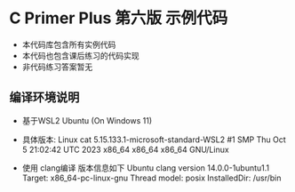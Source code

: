 # C Primer Plus 第六版 示例代码

- 本代码库包含所有实例代码
- 本代码也包含课后练习的代码实现
- 非代码练习答案暂无


## 编译环境说明
- 基于WSL2 Ubuntu (On Windows 11)
- 具体版本: Linux cat 5.15.133.1-microsoft-standard-WSL2 #1 SMP Thu Oct 5 21:02:42 UTC 2023 x86_64 x86_64 x86_64 GNU/Linux

- 使用 clang编译 版本信息如下
Ubuntu clang version 14.0.0-1ubuntu1.1
Target: x86_64-pc-linux-gnu
Thread model: posix
InstalledDir: /usr/bin